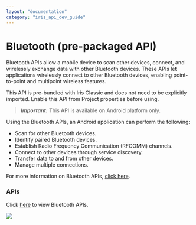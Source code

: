 ```yaml
---
layout: "documentation"
category: "iris_api_dev_guide"
---
```

                            

Bluetooth (pre-packaged API)
============================

Bluetooth APIs allow a mobile device to scan other devices, connect, and wirelessly exchange data with other Bluetooth devices. These APIs let applications wirelessly connect to other Bluetooth devices, enabling point-to-point and multipoint wireless features.

This API is pre-bundled with Iris Classic and does not need to be explicitly imported. Enable this API from Project properties before using.

> **_Important:_** This API is available on Android platform only.

Using the Bluetooth APIs, an Android application can perform the following:

*   Scan for other Bluetooth devices.
*   Identify paired Bluetooth devices.
*   Establish Radio Frequency Communication (RFCOMM) channels.
*   Connect to other devices through service discovery.
*   Transfer data to and from other devices.
*   Manage multiple connections.

For more information on Bluetooth APIs, [click here](http://developer.android.com/guide/topics/connectivity/bluetooth.html).

### APIs

Click [here](http://docs.voltmx.com/7_0_PDFs/android_docs/index.html#!/api/android.bluetooth.BluetoothClass) to view Bluetooth APIs.

![](resources/prettify/onload.png)
